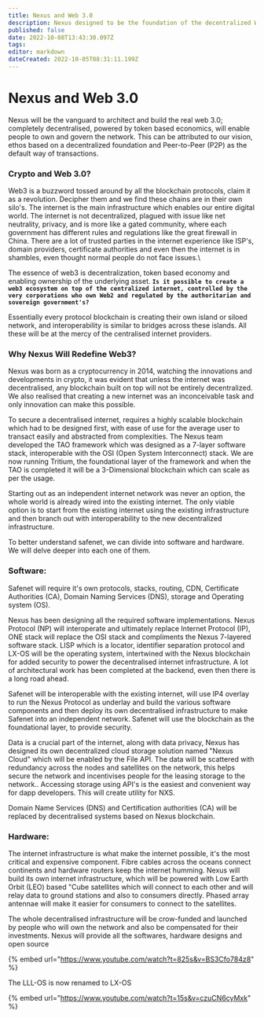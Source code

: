 ```yaml
---
title: Nexus and Web 3.0
description: Nexus designed to be the foundation of the decentralized Web 3.0
published: false
date: 2022-10-08T13:43:30.097Z
tags: 
editor: markdown
dateCreated: 2022-10-05T08:31:11.199Z
---
```


# Nexus and Web 3.0

Nexus will be the vanguard to architect and build the real web 3.0; completely decentralised, powered by token based economics, will enable people to own and govern the network. This can be attributed to our vision, ethos based on a decentralized foundation and Peer-to-Peer (P2P) as the default way of transactions.

### Crypto and Web 3.0?

Web3 is a buzzword tossed around by all the blockchain protocols, claim it as a revolution. Decipher them and we find these chains are in their own silo's. The internet is the main infrastructure which enables our entire digital world. The internet is not decentralized, plagued with issue like net neutrality, privacy,  and is more like a gated community, where each government has different rules and regulations like the great firewall in China. There are a lot of trusted parties in the internet experience like ISP's, domain providers, certificate authorities and even then the internet is in shambles, even thought normal people do not face issues.\


The essence of web3 is decentralization, token based economy and enabling ownership of the underlying asset. **`Is it possible to create a web3 ecosystem on top of the centralized internet, controlled by the very corporations who own Web2 and regulated by the authoritarian and sovereign government's?`**

Essentially every protocol blockchain is creating their own island or siloed network, and interoperability is similar to bridges across these islands. All these will be at the mercy of the centralised internet providers.&#x20;



### Why Nexus Will Redefine Web3?

Nexus was born as a cryptocurrency in 2014, watching the innovations and developments in crypto,  it was evident that unless the internet was decentralised, any blockchain built on top will not be entirely decentralized. We also realised that creating a new internet was an inconceivable task and only innovation can make this possible.

To secure a decentralised internet, requires a highly scalable blockchain which had to be designed first, with ease of use for the average user to transact easily and abstracted from complexities. The Nexus team developed the TAO framework which was designed as a 7-layer software stack,  interoperable with the OSI (Open System Interconnect) stack. We are now running Tritium,  the foundational layer of the framework and when the TAO is completed it will be a 3-Dimensional blockchain which can scale as per the usage.

Starting out as an independent internet network was never an option, the whole world is already wired into the existing internet. The only viable option is to start from the existing internet using the existing infrastructure and then branch out with interoperability to the new decentralized infrastructure.&#x20;

To better understand safenet, we can divide into software and hardware. We will delve deeper into each one of them.&#x20;



### Software:

Safenet will require it's own protocols, stacks, routing, CDN, Certificate Authorities (CA), Domain Naming Services (DNS), storage and Operating system (OS).&#x20;

Nexus has been designing all the required software implementations. Nexus Protocol (NP) will interoperate and ultimately replace Internet Protocol (IP), ONE stack will replace the OSI stack and compliments the Nexus 7-layered software stack. LISP which is a locator, identifier separation protocol and LX-OS will be the operating system, intertwined with the Nexus blockchain for added security to power the decentralised internet infrastructure. A lot of architectural work has been completed at the backend, even then there is a long road ahead.

Safenet will be interoperable with the existing internet, will use IP4 overlay to run the Nexus Protocol as underlay and build the various software components and then deploy its own decentralised infrastructure to make Safenet into an independent network. Safenet will use the blockchain as the foundational layer, to provide security.&#x20;

Data is a crucial part of the internet, along with data privacy, Nexus has designed its own decentralized cloud storage solution named "Nexus Cloud" which will be enabled by the File API. The data will be scattered with redundancy across the nodes and satellites on the network, this helps secure the network and incentivises people for the leasing storage to the network.. Accessing storage using API's is the easiest and convenient way for dapp developers. This will create utility for NXS.

Domain Name Services (DNS)  and Certification authorities (CA) will be replaced by decentralised systems based on Nexus blockchain.



&#x20;

### Hardware:

The internet infrastructure is what make the internet possible, it's the most critical and expensive component. Fibre cables across the oceans connect continents and hardware routers keep the internet humming. Nexus will build its own internet infrastructure, which will be powered with Low Earth Orbit (LEO) based "Cube satellites which will connect to each other and will relay data to ground stations and also to consumers directly. Phased array antennae will make it easier for consumers to connect to the satellites.

The whole decentralised infrastructure will be crow-funded and launched by people who will own the network and also be compensated for their investments. Nexus will provide all the softwares, hardware designs and open source&#x20;







&#x20;

{% embed url="https://www.youtube.com/watch?t=825s&v=BS3Cfo784z8" %}

The LLL-OS is now renamed to LX-OS

{% embed url="https://www.youtube.com/watch?t=15s&v=czuCN6cyMxk" %}

